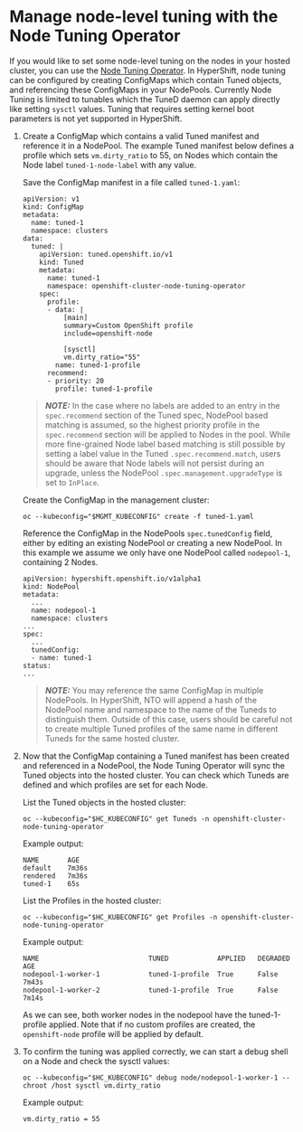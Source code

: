 # Manage node-level tuning with the Node Tuning Operator

If you would like to set some node-level tuning on the nodes in your hosted cluster, you can use the [Node Tuning Operator](https://docs.openshift.com/container-platform/4.11/scalability_and_performance/using-node-tuning-operator.html). In HyperShift, node tuning can be configured by creating ConfigMaps which contain Tuned objects, and referencing these ConfigMaps in your NodePools. Currently Node Tuning is limited to tunables which the TuneD daemon can apply directly like setting `sysctl` values. Tuning that requires setting kernel boot parameters is not yet supported in HyperShift.

1. Create a ConfigMap which contains a valid Tuned manifest and reference it in a NodePool. The example Tuned manifest below defines a profile which sets `vm.dirty_ratio` to 55, on Nodes which contain the Node label  `tuned-1-node-label` with any value. 

    Save the ConfigMap manifest in a file called `tuned-1.yaml`:
    ```
    apiVersion: v1
    kind: ConfigMap
    metadata:
      name: tuned-1
      namespace: clusters
    data:
      tuned: |
        apiVersion: tuned.openshift.io/v1
        kind: Tuned
        metadata:
          name: tuned-1
          namespace: openshift-cluster-node-tuning-operator
        spec:
          profile:
          - data: |
              [main]
              summary=Custom OpenShift profile
              include=openshift-node

              [sysctl]
              vm.dirty_ratio="55"
            name: tuned-1-profile
          recommend:
          - priority: 20
            profile: tuned-1-profile
    ```
    > **_NOTE:_**  In the case where no labels are added to an entry in the `spec.recommend` section of the Tuned spec, NodePool based matching is assumed, so the highest priority profile in the `spec.recommend` section will be applied to Nodes in the pool. While more fine-grained Node label based matching is still possible by setting a label value in the Tuned `.spec.recommend.match`, users should be aware that Node labels will not persist during an upgrade, unless the NodePool `.spec.management.upgradeType` is set to `InPlace`.

    Create the ConfigMap in the management cluster:
    ```
    oc --kubeconfig="$MGMT_KUBECONFIG" create -f tuned-1.yaml
    ```

    Reference the ConfigMap in the NodePools `spec.tunedConfig` field, either by editing an existing NodePool or creating a new NodePool. In this example we assume we only have one NodePool called `nodepool-1`, containing 2 Nodes.
    ```
    apiVersion: hypershift.openshift.io/v1alpha1
    kind: NodePool
    metadata:
      ...
      name: nodepool-1
      namespace: clusters
    ...
    spec:
      ...
      tunedConfig:
      - name: tuned-1
    status:
    ...
    ```
    > **_NOTE:_**  You may reference the same ConfigMap in multiple NodePools. In HyperShift, NTO will append a hash of the NodePool name and namespace to the name of the Tuneds to distinguish them. Outside of this case, users should be careful not to create multiple Tuned profiles of the same name in different Tuneds for the same hosted cluster.

2. Now that the ConfigMap containing a Tuned manifest has been created and referenced in a NodePool, the Node Tuning Operator will sync the Tuned objects into the hosted cluster. You can check which Tuneds are defined and which profiles are set for each Node.

    List the Tuned objects in the hosted cluster:
    ```
    oc --kubeconfig="$HC_KUBECONFIG" get Tuneds -n openshift-cluster-node-tuning-operator
    ```

    Example output:
    ```
    NAME       AGE
    default    7m36s
    rendered   7m36s
    tuned-1    65s
    ```
   
    List the Profiles in the hosted cluster:
    ```
    oc --kubeconfig="$HC_KUBECONFIG" get Profiles -n openshift-cluster-node-tuning-operator
    ```

    Example output:
    ```
    NAME                           TUNED            APPLIED   DEGRADED   AGE
    nodepool-1-worker-1            tuned-1-profile  True      False      7m43s
    nodepool-1-worker-2            tuned-1-profile  True      False      7m14s
    ```

    As we can see, both worker nodes in the nodepool have the tuned-1-profile applied. Note that if no custom profiles are created, the `openshift-node` profile will be applied by default.


3. To confirm the tuning was applied correctly, we can start a debug shell on a Node and check the sysctl values:
    ```
    oc --kubeconfig="$HC_KUBECONFIG" debug node/nodepool-1-worker-1 -- chroot /host sysctl vm.dirty_ratio
    ```

    Example output:
    ```
    vm.dirty_ratio = 55
    ```